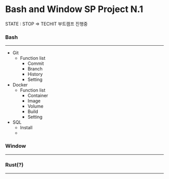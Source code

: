 # Bash and Window SP Project N.1
STATE : STOP
=> TECHIT 부트캠프 진행중

### Bash
---
* Git
    * Function list
        * Commit
        * Branch
        * History
        * Setting
* Docker
    * Function list
        * Container
        * Image
        * Volume
        * Build
        * Setting
* SQL
    * Install
    * 

### Window
---

### Rust(?)
---
